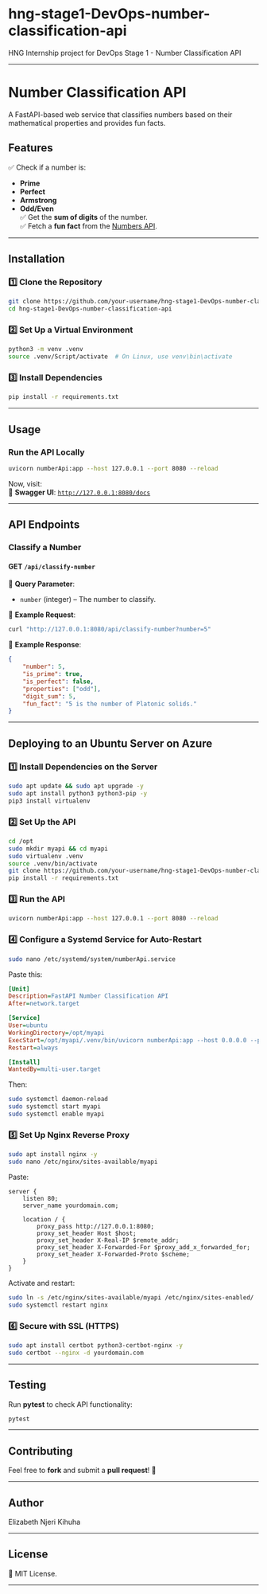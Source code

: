 # **hng-stage1-DevOps-number-classification-api**
HNG Internship project for DevOps Stage 1 - Number Classification API

---

# **Number Classification API**  

A FastAPI-based web service that classifies numbers based on their mathematical properties and provides fun facts.  

## **Features**  
✅ Check if a number is:  
- **Prime**  
- **Perfect**  
- **Armstrong**  
- **Odd/Even**  
✅ Get the **sum of digits** of the number.  
✅ Fetch a **fun fact** from the [Numbers API](http://numbersapi.com).  

---

## **Installation**  

### **1️⃣ Clone the Repository**  
```bash
git clone https://github.com/your-username/hng-stage1-DevOps-number-classification-api.git
cd hng-stage1-DevOps-number-classification-api
```

### **2️⃣ Set Up a Virtual Environment**  
```bash
python3 -m venv .venv
source .venv/Script/activate  # On Linux, use venv\bin\activate
```

### **3️⃣ Install Dependencies**  
```bash
pip install -r requirements.txt
```

---

## **Usage**  

### **Run the API Locally**
```bash
uvicorn numberApi:app --host 127.0.0.1 --port 8080 --reload
```
Now, visit:  
📌 **Swagger UI**: [`http://127.0.0.1:8080/docs`](http://127.0.0.1:8000/docs)  

---

## **API Endpoints**  

### **Classify a Number**  
#### **GET `/api/classify-number`**  
🔹 **Query Parameter**:  
- `number` (integer) – The number to classify.  

🔹 **Example Request**:  
```bash
curl "http://127.0.0.1:8080/api/classify-number?number=5"
```

🔹 **Example Response**:  
```json
{
    "number": 5,
    "is_prime": true,
    "is_perfect": false,
    "properties": ["odd"],
    "digit_sum": 5,
    "fun_fact": "5 is the number of Platonic solids."
}
```

---

## **Deploying to an Ubuntu Server on Azure**  

### **1️⃣ Install Dependencies on the Server**  
```bash
sudo apt update && sudo apt upgrade -y
sudo apt install python3 python3-pip -y
pip3 install virtualenv
```

### **2️⃣ Set Up the API**  
```bash
cd /opt
sudo mkdir myapi && cd myapi
sudo virtualenv .venv
source .venv/bin/activate
git clone https://github.com/your-username/hng-stage1-DevOps-number-classification-api.git .
pip install -r requirements.txt
```

### **3️⃣ Run the API**  
```bash
uvicorn numberApi:app --host 127.0.0.1 --port 8080 --reload
```

### **4️⃣ Configure a Systemd Service for Auto-Restart**  
```bash
sudo nano /etc/systemd/system/numberApi.service
```
Paste this:
```ini
[Unit]
Description=FastAPI Number Classification API
After=network.target

[Service]
User=ubuntu
WorkingDirectory=/opt/myapi
ExecStart=/opt/myapi/.venv/bin/uvicorn numberApi:app --host 0.0.0.0 --port 8080
Restart=always

[Install]
WantedBy=multi-user.target
```
Then:
```bash
sudo systemctl daemon-reload
sudo systemctl start myapi
sudo systemctl enable myapi
```

### **5️⃣ Set Up Nginx Reverse Proxy**  
```bash
sudo apt install nginx -y
sudo nano /etc/nginx/sites-available/myapi
```
Paste:
```nginx
server {
    listen 80;
    server_name yourdomain.com;

    location / {
        proxy_pass http://127.0.0.1:8080;
        proxy_set_header Host $host;
        proxy_set_header X-Real-IP $remote_addr;
        proxy_set_header X-Forwarded-For $proxy_add_x_forwarded_for;
        proxy_set_header X-Forwarded-Proto $scheme;
    }
}
```
Activate and restart:
```bash
sudo ln -s /etc/nginx/sites-available/myapi /etc/nginx/sites-enabled/
sudo systemctl restart nginx
```

### **6️⃣ Secure with SSL (HTTPS)**
```bash
sudo apt install certbot python3-certbot-nginx -y
sudo certbot --nginx -d yourdomain.com
```

---

## **Testing**  
Run **pytest** to check API functionality:  
```bash
pytest
```

---

## **Contributing**  
Feel free to **fork** and submit a **pull request**! 🥳  

---

## **Author**
Elizabeth Njeri Kihuha

---

## **License**  
📜 MIT License.  

---

